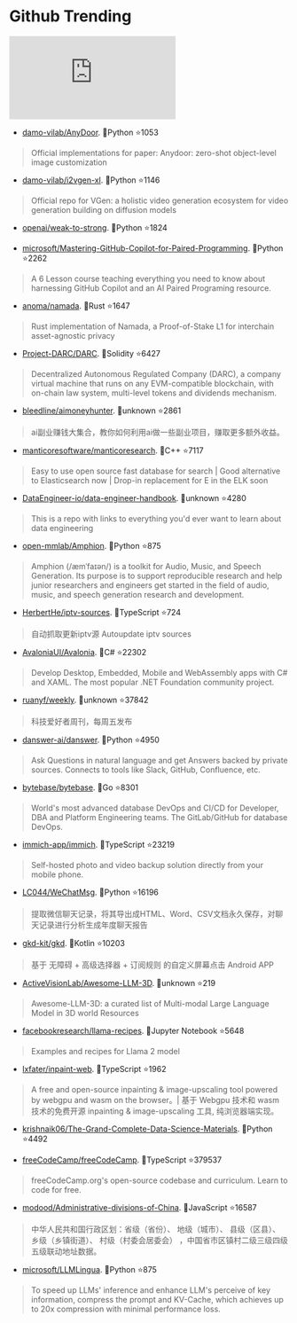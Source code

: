# Github Trending 
 ![daily-bing](https://api.isoyu.com/bing_images.php) 
 - [damo-vilab/AnyDoor](https://github.com/damo-vilab/AnyDoor). 💪Python ⭐1053 
 > Official implementations for paper: Anydoor: zero-shot object-level image customization 
 - [damo-vilab/i2vgen-xl](https://github.com/damo-vilab/i2vgen-xl). 💪Python ⭐1146 
 > Official repo for VGen: a holistic video generation ecosystem for video generation building on diffusion models 
 - [openai/weak-to-strong](https://github.com/openai/weak-to-strong). 💪Python ⭐1824 
 >  
 - [microsoft/Mastering-GitHub-Copilot-for-Paired-Programming](https://github.com/microsoft/Mastering-GitHub-Copilot-for-Paired-Programming). 💪Python ⭐2262 
 > A 6 Lesson course teaching everything you need to know about harnessing GitHub Copilot and an AI Paired Programing resource. 
 - [anoma/namada](https://github.com/anoma/namada). 💪Rust ⭐1647 
 > Rust implementation of Namada, a Proof-of-Stake L1 for interchain asset-agnostic privacy 
 - [Project-DARC/DARC](https://github.com/Project-DARC/DARC). 💪Solidity ⭐6427 
 > Decentralized Autonomous Regulated Company (DARC), a company virtual machine that runs on any EVM-compatible blockchain, with on-chain law system, multi-level tokens and dividends mechanism. 
 - [bleedline/aimoneyhunter](https://github.com/bleedline/aimoneyhunter). 💪unknown ⭐2861 
 > ai副业赚钱大集合，教你如何利用ai做一些副业项目，赚取更多额外收益。 
 - [manticoresoftware/manticoresearch](https://github.com/manticoresoftware/manticoresearch). 💪C++ ⭐7117 
 > Easy to use open source fast database for search | Good alternative to Elasticsearch now | Drop-in replacement for E in the ELK soon 
 - [DataEngineer-io/data-engineer-handbook](https://github.com/DataEngineer-io/data-engineer-handbook). 💪unknown ⭐4280 
 > This is a repo with links to everything you'd ever want to learn about data engineering 
 - [open-mmlab/Amphion](https://github.com/open-mmlab/Amphion). 💪Python ⭐875 
 > Amphion (/æmˈfaɪən/) is a toolkit for Audio, Music, and Speech Generation. Its purpose is to support reproducible research and help junior researchers and engineers get started in the field of audio, music, and speech generation research and development. 
 - [HerbertHe/iptv-sources](https://github.com/HerbertHe/iptv-sources). 💪TypeScript ⭐724 
 > 自动抓取更新iptv源 Autoupdate iptv sources 
 - [AvaloniaUI/Avalonia](https://github.com/AvaloniaUI/Avalonia). 💪C# ⭐22302 
 > Develop Desktop, Embedded, Mobile and WebAssembly apps with C# and XAML. The most popular .NET Foundation community project. 
 - [ruanyf/weekly](https://github.com/ruanyf/weekly). 💪unknown ⭐37842 
 > 科技爱好者周刊，每周五发布 
 - [danswer-ai/danswer](https://github.com/danswer-ai/danswer). 💪Python ⭐4950 
 > Ask Questions in natural language and get Answers backed by private sources. Connects to tools like Slack, GitHub, Confluence, etc. 
 - [bytebase/bytebase](https://github.com/bytebase/bytebase). 💪Go ⭐8301 
 > World's most advanced database DevOps and CI/CD for Developer, DBA and Platform Engineering teams. The GitLab/GitHub for database DevOps. 
 - [immich-app/immich](https://github.com/immich-app/immich). 💪TypeScript ⭐23219 
 > Self-hosted photo and video backup solution directly from your mobile phone. 
 - [LC044/WeChatMsg](https://github.com/LC044/WeChatMsg). 💪Python ⭐16196 
 > 提取微信聊天记录，将其导出成HTML、Word、CSV文档永久保存，对聊天记录进行分析生成年度聊天报告 
 - [gkd-kit/gkd](https://github.com/gkd-kit/gkd). 💪Kotlin ⭐10203 
 > 基于 无障碍 + 高级选择器 + 订阅规则 的自定义屏幕点击 Android APP 
 - [ActiveVisionLab/Awesome-LLM-3D](https://github.com/ActiveVisionLab/Awesome-LLM-3D). 💪unknown ⭐219 
 > Awesome-LLM-3D: a curated list of Multi-modal Large Language Model in 3D world Resources 
 - [facebookresearch/llama-recipes](https://github.com/facebookresearch/llama-recipes). 💪Jupyter Notebook ⭐5648 
 > Examples and recipes for Llama 2 model 
 - [lxfater/inpaint-web](https://github.com/lxfater/inpaint-web). 💪TypeScript ⭐1962 
 > A free and open-source inpainting & image-upscaling tool powered by webgpu and wasm on the browser。| 基于 Webgpu 技术和 wasm 技术的免费开源 inpainting & image-upscaling 工具, 纯浏览器端实现。 
 - [krishnaik06/The-Grand-Complete-Data-Science-Materials](https://github.com/krishnaik06/The-Grand-Complete-Data-Science-Materials). 💪Python ⭐4492 
 >  
 - [freeCodeCamp/freeCodeCamp](https://github.com/freeCodeCamp/freeCodeCamp). 💪TypeScript ⭐379537 
 > freeCodeCamp.org's open-source codebase and curriculum. Learn to code for free. 
 - [modood/Administrative-divisions-of-China](https://github.com/modood/Administrative-divisions-of-China). 💪JavaScript ⭐16587 
 > 中华人民共和国行政区划：省级（省份）、 地级（城市）、 县级（区县）、 乡级（乡镇街道）、 村级（村委会居委会） ，中国省市区镇村二级三级四级五级联动地址数据。 
 - [microsoft/LLMLingua](https://github.com/microsoft/LLMLingua). 💪Python ⭐875 
 > To speed up LLMs' inference and enhance LLM's perceive of key information, compress the prompt and KV-Cache, which achieves up to 20x compression with minimal performance loss. 
 